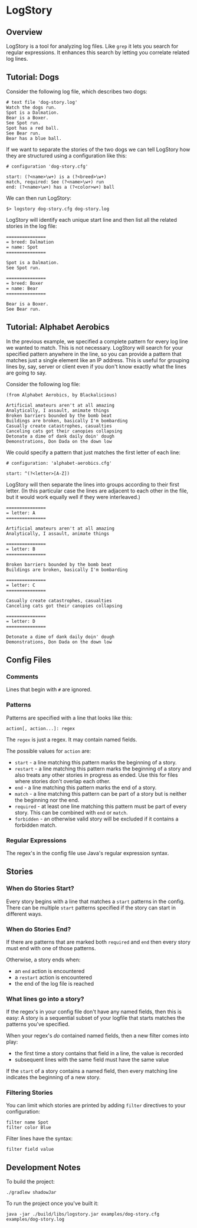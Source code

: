 # LogStory

## Overview

LogStory is  a tool for analyzing log files.  Like `grep` it lets you search for regular expressions.  It enhances this search by letting you correlate related log lines.


## Tutorial: Dogs 

Consider the following log file, which describes two dogs:

```
# text file 'dog-story.log'
Watch the dogs run.
Spot is a Dalmation.
Bear is a Boxer.
See Spot run.
Spot has a red ball.
See Bear run.
Bear has a blue ball.
```

If we want to separate the stories of the two dogs we can tell LogStory how they are structured using a configuration like this:

```
# configuration 'dog-story.cfg'

start: (?<name>\w+) is a (?<breed>\w+)
match, required: See (?<name>\w+) run
end: (?<name>\w+) has a (?<color>w+) ball

```

We can then run LogStory:

```
$> logstory dog-story.cfg dog-story.log
```

LogStory will identify each unique start line and then list all the related stories in the log file:

```
===============
= breed: Dalmation
= name: Spot
===============

Spot is a Dalmation.
See Spot run.

===============
= breed: Boxer
= name: Bear
===============

Bear is a Boxer.
See Bear run.
```

## Tutorial: Alphabet Aerobics

In the previous example, we specified a complete pattern for every log line we wanted to match.  This is not necessary.  LogStory will search for your specified pattern anywhere in the line, so you can provide a pattern that matches just a single element like an IP address.  This is useful for grouping lines by, say, server or client even if you don't know exactly what the lines are going to say.

Consider the following log file:

```
(from Alphabet Aerobics, by Blackalicious)

Artificial amateurs aren't at all amazing
Analytically, I assault, animate things
Broken barriers bounded by the bomb beat
Buildings are broken, basically I'm bombarding
Casually create catastrophes, casualties
Canceling cats got their canopies collapsing
Detonate a dime of dank daily doin' dough
Demonstrations, Don Dada on the down low

```

We could specify a pattern that just matches the first letter of each line:

```
# configuration: 'alphabet-aerobics.cfg'

start: ^(?<letter>[A-Z])
```

LogStory will then separate the lines into groups according to their first letter.  (In this particular case the lines are adjacent to each other in the file, but it would work equally well if they were interleaved.)

```
===============
= letter: A
===============

Artificial amateurs aren't at all amazing
Analytically, I assault, animate things

===============
= letter: B
===============

Broken barriers bounded by the bomb beat
Buildings are broken, basically I'm bombarding

===============
= letter: C
===============

Casually create catastrophes, casualties
Canceling cats got their canopies collapsing

===============
= letter: D
===============

Detonate a dime of dank daily doin' dough
Demonstrations, Don Dada on the down low

```



## Config Files

### Comments

Lines that begin with `#` are ignored.


### Patterns

Patterns are specified with a line that looks like this:

```
action[, action...]: regex
```

The `regex` is just a regex.  It may contain named fields.

The possible values for `action` are:

* `start` - a line matching this pattern marks the beginning of a story.
* `restart` - a line matching this pattern marks the beginning of a story and also treats any other stories in progress as ended.  Use this for files where stories don't overlap each other.
* `end` - a line matching this pattern marks the end of a story.
* `match` - a line matching this pattern can be part of a story but is neither the beginning nor the end.
* `required` - at least one line matching this pattern must be part of every story.  This can be combined with `end` or `match`.
* `forbidden` - an otherwise valid story will be excluded if it contains a forbidden match.

### Regular Expressions

The regex's in the config file use Java's regular expression syntax.

## Stories

### When do Stories Start?

Every story begins with a line that matches a `start` patterns in the config.  There can be multiple `start` patterns specified if the story can start in different ways.

### When do Stories End?

If there are patterns that are marked both `required` and `end` then every story must end with one of those patterns.

Otherwise, a story ends when:
* an `end` action is encountered
* a `restart` action is encountered
* the end of the log file is reached

### What lines go into a story?

If the regex's in your config file don't have any named fields, then this is easy:  A story is a sequential subset of your logfile that starts matches the patterns you've specified.

When your regex's *do* contained named fields, then a new filter comes into play:
* the first time a story contains that field in a line, the value is recorded
* subsequent lines with the same field must have the same value

If the `start` of a story contains a named field, then every matching line indicates the beginning of a new story.

### Filtering Stories

You can limit which stories are printed by adding `filter` directives to your configuration:

```
filter name Spot
filter color Blue
```

Filter lines have the syntax:

```
filter field value
```


## Development Notes

To build the project:
```
./gradlew shadowJar
```

To run the project once you've built it:
```
java -jar ./build/libs/logstory.jar examples/dog-story.cfg examples/dog-story.log
```
